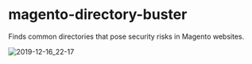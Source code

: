 # magento-directory-buster

Finds common directories that pose security risks in Magento websites.


![2019-12-16_22-17](https://user-images.githubusercontent.com/53306910/70947805-e1be3400-2051-11ea-9204-17951223f3be.png)
